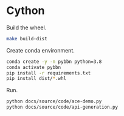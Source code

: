 # Cython

Build the wheel.

```bash
make build-dist
```

Create conda environment.

```bash
conda create -y -n pybbn python=3.8
conda activate pybbn
pip install -r requirements.txt
pip install dist/*.whl
```

Run.

```bash
python docs/source/code/ace-demo.py 
python docs/source/code/api-generation.py
```